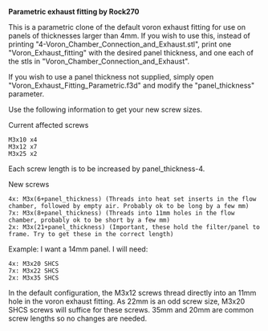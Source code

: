 **Parametric exhaust fitting by Rock270**

This is a parametric clone of the default voron exhaust fitting for use on panels of thicknesses larger than 4mm. If you wish to use this, instead of printing "4-Voron_Chamber_Connection_and_Exhaust.stl", print one "Voron_Exhaust_fitting" with the desired panel thickness, and one each of the stls in "Voron_Chamber_Connection_and_Exhaust".

If you wish to use a panel thickness not supplied, simply open "Voron_Exhaust_Fitting_Parametric.f3d" and modify the "panel_thickness" parameter.

Use the following information to get your new screw sizes.

Current affected screws
```
M3x10 x4
M3x12 x7
M3x25 x2
```

Each screw length is to be increased by panel_thickness-4.

New screws
```
4x: M3x(6+panel_thickness) (Threads into heat set inserts in the flow chamber, followed by empty air. Probably ok to be long by a few mm)
7x: M3x(8+panel_thickness) (Threads into 11mm holes in the flow chamber, probably ok to be short by a few mm)
2x: M3x(21+panel_thickness) (Important, these hold the filter/panel to frame. Try to get these in the correct length)
```

Example:
I want a 14mm panel. I will need:
```
4x: M3x20 SHCS
7x: M3x22 SHCS
2x: M3x35 SHCS
```
In the default configuration, the M3x12 screws thread directly into an 11mm hole in the voron exhaust fitting. As 22mm is an odd screw size, M3x20 SHCS screws will suffice for these screws. 35mm and 20mm are common screw lengths so no changes are needed.




